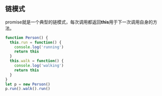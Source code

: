 ## 链模式
promise就是一个典型的链模式，每次调用都返回**this**用于下一次调用自身的方法。

```javascript
function Person() {
  this.run = function() {
    console.log('running')
    return this
  }
  this.walk = function() {
    console.log('walking')
    return this
  }
}
let p = new Person()
p.run().walk().run()
```
